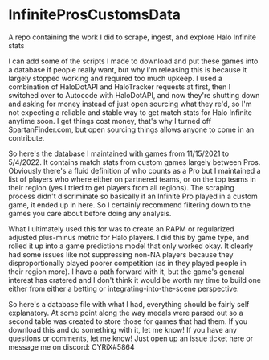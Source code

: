 # InfiniteProsCustomsData
A repo containing the work I did to scrape, ingest, and explore Halo Infinite stats

I can add some of the scripts I made to download and put these games into a database if people really want, but why I'm releasing this is because it largely stopped working and required too much upkeep. I used a combination of HaloDotAPI and HaloTracker requests at first, then I switched over to Autocode with HaloDotAPI, and now they're shutting down and asking for money instead of just open sourcing what they re'd, so I'm not expecting a reliable and stable way to get match stats for Halo Infinite anytime soon. I get things cost money, that's why I turned off SpartanFinder.com, but open sourcing things allows anyone to come in an contribute. 

So here's the database I maintained with games from 11/15/2021 to 5/4/2022. It contains match stats from custom games largely between Pros. Obviously there's a fluid definition of who counts as a Pro but I maintained a list of players who where either on partnered teams, or on the top teams in their region (yes I tried to get players from all regions). The scraping process didn't discriminate so basically if an Infinite Pro played in a custom game, it ended up in here. So I certainly recommend filtering down to the games you care about before doing any analysis.

What I ultimately used this for was to create an RAPM or regularized adjusted plus-minus metric for Halo players. I did this by game type, and rolled it up into a game predictions model that only worked okay. It clearly had some issues like not suppressing non-NA players because they disproportionally played poorer competition (as in they played people in their region more). I have a path forward with it, but the game's general interest has cratered and I don't think it would be worth my time to build one either from either a betting or integrating-into-the-scene perspective. 

So here's a database file with what I had, everything should be fairly self explanatory. At some point along the way medals were parsed out so a second table was created to store those for games that had them. If you download this and do something with it, let me know! If you have any questions or comments, let me know! Just open up an issue ticket here or message me on discord: CYRiX#5864
